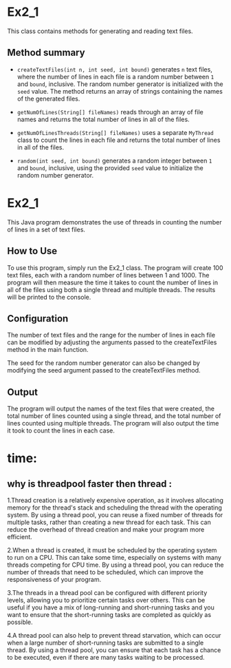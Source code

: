 # Ex2_1

This class contains methods for generating and reading text files.

## Method summary

- `createTextFiles(int n, int seed, int bound)` generates `n` text files, where the number of lines in each file is a random number between `1` and `bound`, inclusive. The random number generator is initialized with the `seed` value. The method returns an array of strings containing the names of the generated files.

- `getNumOfLines(String[] fileNames)` reads through an array of file names and returns the total number of lines in all of the files.

- `getNumOfLinesThreads(String[] fileNames)` uses a separate `MyThread` class to count the lines in each file and returns the total number of lines in all of the files.

- `random(int seed, int bound)` generates a random integer between `1` and `bound`, inclusive, using the provided `seed` value to initialize the random number generator.


# Ex2_1
This Java program demonstrates the use of threads in counting the number of lines in a set of text files.

## How to Use
To use this program, simply run the Ex2_1 class. The program will create 100 text files, each with a random number of lines between 1 and 1000. The program will then measure the time it takes to count the number of lines in all of the files using both a single thread and multiple threads. The results will be printed to the console.

## Configuration
The number of text files and the range for the number of lines in each file can be modified by adjusting the arguments passed to the createTextFiles method in the main function.

The seed for the random number generator can also be changed by modifying the seed argument passed to the createTextFiles method.

## Output
The program will output the names of the text files that were created, the total number of lines counted using a single thread, and the total number of lines counted using multiple threads. The program will also output the time it took to count the lines in each case.

# time:
## why is threadpool faster then thread :
1.Thread creation is a relatively expensive operation, as it involves allocating memory for the thread's stack and scheduling the thread with the operating system. By using a thread pool, you can reuse a fixed number of threads for multiple tasks, rather than creating a new thread for each task. This can reduce the overhead of thread creation and make your program more efficient.

2.When a thread is created, it must be scheduled by the operating system to run on a CPU. This can take some time, especially on systems with many threads competing for CPU time. By using a thread pool, you can reduce the number of threads that need to be scheduled, which can improve the responsiveness of your program.

3.The threads in a thread pool can be configured with different priority levels, allowing you to prioritize certain tasks over others. This can be useful if you have a mix of long-running and short-running tasks and you want to ensure that the short-running tasks are completed as quickly as possible.

4.A thread pool can also help to prevent thread starvation, which can occur when a large number of short-running tasks are submitted to a single thread. By using a thread pool, you can ensure that each task has a chance to be executed, even if there are many tasks waiting to be processed.